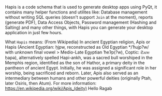Hapis is a code schema that is used to generate desktop apps using PyQt, it contains many helper functions and utilites like: Database management without writing SQL queries (doesn't support `Join` at the moment), reports (generate PDF), Data Access Objects, Password management (Hashing and Salting) and many other things, with Hapis you can generate your desktop application in just few hours.

What `Hapis` means:
(From Wikipedia)
In ancient Egyptian religion, Apis or Hapis (Ancient Egyptian: ḥjpw, reconstructed as Old Egyptian */ˈħujp?w/ with unknown final vowel > Medio-Late Egyptian ˈħeʔp(?w), Coptic: ϩⲁⲡⲉ ḥapə), alternatively spelled Hapi-ankh, was a sacred bull worshiped in the Memphis region, identified as the son of Hathor, a primary deity in the pantheon of ancient Egypt. Initially, he was assigned a significant role in her worship, being sacrificed and reborn. Later, Apis also served as an intermediary between humans and other powerful deities (originally Ptah, later Osiris, then Atum).
For more information: https://en.wikipedia.org/wiki/Apis_(deity)
Hello Ragab
